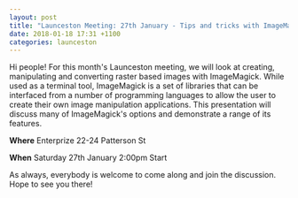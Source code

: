 ```yaml
---
layout: post
title: "Launceston Meeting: 27th January - Tips and tricks with ImageMagick (Enterprize)"
date: 2018-01-18 17:31 +1100
categories: launceston
---
```


Hi people! For this month's Launceston meeting, we will look at creating,
manipulating and converting raster based images with ImageMagick. While used
as a terminal tool, ImageMagick is a set of libraries that can be interfaced
from a number of programming languages to allow the user to create their own
image manipulation applications. This presentation will discuss many of
ImageMagick's options and demonstrate a range of its features.


 **Where**
Enterprize
22-24 Patterson St

**When**
Saturday 27th January
2:00pm Start

As always, everybody is welcome to come along and join the discussion. Hope to
see you there!